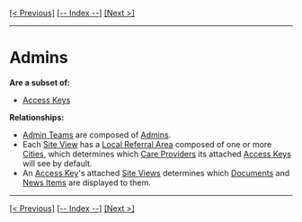 [[< Previous]](allied_health_providers.md) [[-- Index --]](entity_class_index.md) [[Next >]](general_practitioners.md)
___
# Admins

**Are a subset of:**
  * [Access Keys](access_keys.md)  

**Relationships:**
  * [Admin Teams](admin_teams.md) are composed of [Admins](admins.md).
  * Each [Site View](site_views.md) has a [Local Referral Area](local_referral_areas.md) composed of one or more [Cities](cities.md), which determines which [Care Providers](care_providers.md) its attached [Access Keys](access_keys.md) will see by default.
  * An [Access Key](access_keys.md)'s attached [Site Views](site_views.md) determines which [Documents](documents.md) and [News Items](news_items.md) are displayed to them.

___
[[< Previous]](allied_health_providers.md) [[-- Index --]](entity_class_index.md) [[Next >]](general_practitioners.md)
